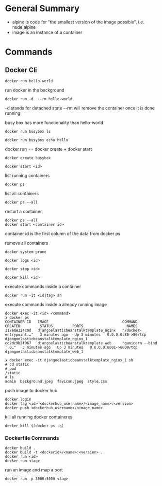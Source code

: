 # General Summary
* alpine is code for "the smallest version of the image possible", i.e. node:alpine
* image is an instance of a container

# Commands

## Docker Cli
```docker run hello-world```

run docker in the background

`docker run -d  --rm hello-world`

-d stands for detached state
--rm will remove the container once it is done running

busy box has more functionality than hello-world

```docker run busybox ls```

```docker run busybox echo hello```


docker run == docker create + docker start

`docker create busybox`

`docker start <id>`

list running containers

`docker ps`

list all containers

`docker ps --all`

restart a container 

```
docker ps --all
docker start <container id>
```
container id is the first column of the data from docker ps

remove all containers 

`docker system prune`

`docker logs <id>`

`docker stop <id>`

`docker kill <id>`

execute commands inside a container

`docker run -it <id|tag> sh`

execute commands inside a already running image

```
docker exec -it <id> <command>
❯ docker ps
CONTAINER ID   IMAGE                                  COMMAND                  CREATED         STATUS         PORTS                    NAMES
117ede224c0d   djangoelasticbeanstalktemplate_nginx   "/docker-entrypoint.…"   3 minutes ago   Up 3 minutes   0.0.0.0:80->80/tcp     djangoelasticbeanstalktemplate_nginx_1
cd2dc9b2f967   djangoelasticbeanstalktemplate_web     "gunicorn --bind ' 0…"   3 minutes ago   Up 3 minutes   0.0.0.0:8001->8000/tcp   djangoelasticbeanstalktemplate_web_1

❯ docker exec -it djangoelasticbeanstalktemplate_nginx_1 sh
# cd static
# pwd
/static
# ls
admin  background.jpeg	favicon.jpeg  style.css

```


push image to docker hub
```
docker login
docker tag <id> <dockerhub_username>/<image_name>:<version>
docker push <dockerhub_username>/<image_name>

```

kill all running docker containeres

`docker kill $(docker ps -q)`

### Dockerfile Commands
```
docker build .
docker build -t <dockerid>/<name>:<version> .
docker run <id>
docker run <tag>
```
run an image and map a port

`docker run -p 8000:5000 <tag>`

